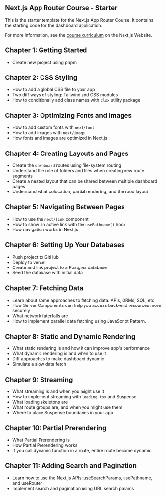 ## Next.js App Router Course - Starter

This is the starter template for the Next.js App Router Course. It contains the starting code for the dashboard application.

For more information, see the [course curriculum](https://nextjs.org/learn) on the Next.js Website.

## Chapter 1: Getting Started
- Create new project using pnpm

## Chapter 2: CSS Styling
- How to add a global CSS file to your app
- Two diff ways of styling: Tailwind and CSS modules
- How to conditionally add class names with `clsx` utility package

## Chapter 3: Optimizing Fonts and Images
- How to add custom fonts with `next/font`
- How to add images with `next/image`
- How fonts and images are optimized in Next.js

## Chapter 4: Creating Layouts and Pages
- Create the `dashboard` routes using file-system routing
- Understand the role of folders and files when creating new route segments
- Create a nested layout that can be shared between multiple dashboard pages
- Understand what colocation, partial rendering, and the rood layout

## Chapter 5: Navigating Between Pages
- How to use the `next/link` component
- How to show an active link with the `usePathname()` hook
- How navigation works in Next.js

## Chapter 6: Setting Up Your Databases
- Push project to GitHub
- Deploy to vercel
- Create and link project to a Postgres database
- Seed the database with initial data

## Chapter 7: Fetching Data
- Learn about some approaches to fetching data: APIs, ORMs, SQL, etc.
- How Server Components can help you access back-end resources more securely
- What network faterfalls are
- How to implement parallel data fetching using JavaScript Pattern.

## Chapter 8: Static and Dynamic Rendering
- What static rendering is and how it can improve app's performance
- What dynamic rendering is and when to use it
- Diff approaches to make dashboard dynamic
- Simulate a slow data fetch

## Chapter 9: Streaming
- What streaming is and when you might use it
- How to implement streaming with `loading.tsx` and Suspense
- What loading skeletons are
- What route groups are, and when you might use them
- Where to place Suspense boundaries in your app

## Chapter 10: Partial Prerendering
- What Partial Prerendering is
- How Partial Prerendering works
- If you call dynamic function in a route, entire route become dynamic

## Chapter 11: Adding Search and Pagination
- Learn how to use the Next.js APIs: useSearchParams, usePathname, and useRouter
- Implement search and pagination using URL search params
